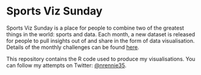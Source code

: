 # Sports Viz Sunday

Sports Viz Sunday is a place for people to combine two of the greatest things in the world: sports and data. Each month, a new dataset is released for people to pull insights out of and share in the form of data visualisation. Details of the monthly challenges can be found [here](https://www.sportsvizsunday.com/).

This repository contains the R code used to produce my visualisations. You can follow my attempts on Twitter: [@nrennie35](https://twitter.com/nrennie35).
